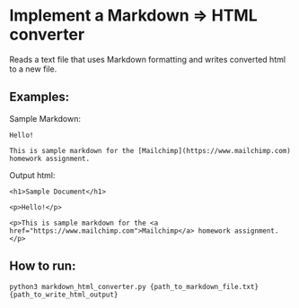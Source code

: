 # Implement a Markdown => HTML converter
Reads a text file that uses Markdown formatting and writes converted html to a new file.

## Examples:
Sample Markdown:
```
Hello!

This is sample markdown for the [Mailchimp](https://www.mailchimp.com) homework assignment.
```
Output html:
```
<h1>Sample Document</h1>

<p>Hello!</p>

<p>This is sample markdown for the <a href="https://www.mailchimp.com">Mailchimp</a> homework assignment.</p>
```

## How to run:

```
python3 markdown_html_converter.py {path_to_markdown_file.txt} {path_to_write_html_output}
```
